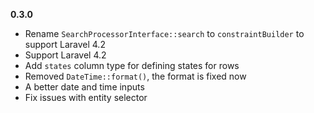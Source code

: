 __0.3.0__

*   Rename `SearchProcessorInterface::search` to `constraintBuilder` to support Laravel 4.2
*   Support Laravel 4.2
*   Add `states` column type for defining states for rows
*   Removed `DateTime::format()`, the format is fixed now
*   A better date and time inputs
*   Fix issues with entity selector